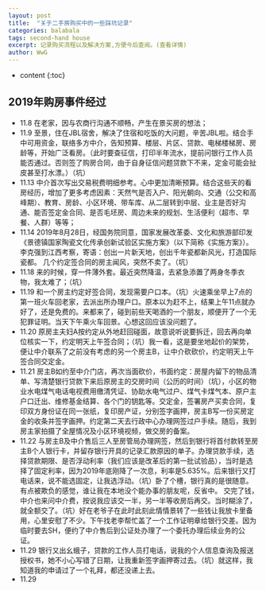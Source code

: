```yaml
---
layout: post
title:  "关于二手房购买中的一些踩坑记录"
categories: balabala
tags: second-hand house
excerpt: 记录购买流程以及解决方案,方便今后查阅。(查看详情)
author: WwG
---
```


* content
{:toc}


## 2019年购房事件经过

*  11.8 在老家，因与农商行沟通不顺畅，产生在景买房的想法；
*  11.9 至景，住在JBL宿舍，解决了住宿和吃饭的大问题，辛苦JBL啦。结合手中可用资金，联络多方中介，告知预算、楼层、片区、贷款、电梯楼梯房、房龄等，开始广泛看房。（此时要查征信，打印半年流水，提前问银行工作人员能否通过。否则签了购房合同，由于自身征信问题贷款下不来，定金可能会扯皮甚至打水漂。）（坑）
*  11.13 中介首次写出交易税费明细参考。心中更加清晰预算。结合这些天的看房经历，增加了更多考虑因素：天然气是否入户、阳光朝向、交通（公交和高峰期）、教育、房龄、小区环境、带车库、从二层转到中层、业主是否好沟通、能否签定金合同、是否毛坯房、周边未来的规划、生活便利（超市、早餐、人群）等等；
*  11.14 2019年8月28日，经国务院同意，国家发展改革委、文化和旅游部印发《景德镇国家陶瓷文化传承创新试验区实施方案》（以下简称《实施方案》）。李克强到江西考察，寄语：创出一片新天地，创出千年瓷都新风光，打造国际瓷都。 几个约定签合同的房主闻风，突然不卖了。（坑）
*  11.18 来的时候，穿一件薄外套。最近突然降温，去紧急添置了两身冬季衣物，我太难了；（坑）
*  11.19 和一个房主约定好签合同，发现需要户口本。（坑）火速乘坐早上7点的第一班火车回老家，去派出所办理户口。原本以为赶不上，结果上午11点就办好了，还是免费的。来都来了，碰到前些天喝酒的一个朋友，顺便开了一个无犯罪证明。当天下午乘火车回景。心想这回应该没问题了。
*  11.20 原房主夫妇A按约定从外地赶回碰面，故意说听说要拆迁，回去再向单位核实一下，约定明天上午签合同；（坑）我一看，这是要坐地起价的架势，便让中介联系了之前没有考虑的另一个房主B，让中介砍砍价，约定明天上午签合同交定金。
*  11.21 房主B如约至中介门店，再次当面砍价，书面约定：房屋内留下的物品清单、写清楚银行贷款下来后原房主的交房时间（公历的时间）（坑），小区的物业水电煤气电话电视费用缴清凭证、协助水电气过户、煤气卡煤气本、原户主户口迁出、维修基金结算、各个门的钥匙等。交定金，签署房产买卖合同，复印双方身份证在同一张纸，复印房产证，分别签字画押，房主B写一份买房定金的收条并签字画押。约定第二天去行政中心办理网签过户手续。随后，我到房主家拍摄了全屋情况及小区环境视频，做交房的备案。
*  11.22 与房主B及中介售后三人至房管局办理网签，然后到银行将首付款转至房主B个人银行卡，并留存银行开具的记录汇款原因的单子。办理贷款手续，选择贷款期限、是否浮动利率（我们应该是改革后的第一批试验品），当时是选择了固定利率，因为2019年底刚降了一次息，利率是5.635%。后来银行又打电话来，说不能选固定，让我选浮动。（坑）卧了个槽，银行真的是很随意。有点被欺负的感觉，谁让我在本地没个能办事的朋友呢，反省中。 交完了钱，中介也来问中介费，按说我应该交一半，另一半等收房后再交。当时糊涂了，就全额交了。（坑）好在老爷子在此时此刻此情情景转了一些钱让我放卡里备用，心里安慰了不少。下午找老李帮忙盖了一个工作证明章给银行交差。因为临时要去SH，便约了中介售后到公证处办理了一个委托办理后续业务的公证。
*  11.29 银行又出幺蛾子，贷款的工作人员打电话，说我的个人信息查询及报送授权书，她不小心写错了日期，让我重新签字画押寄过去。（坑）就这样，我知道我的申请过了一个礼拜，都还没递上去。
*  11.29 
